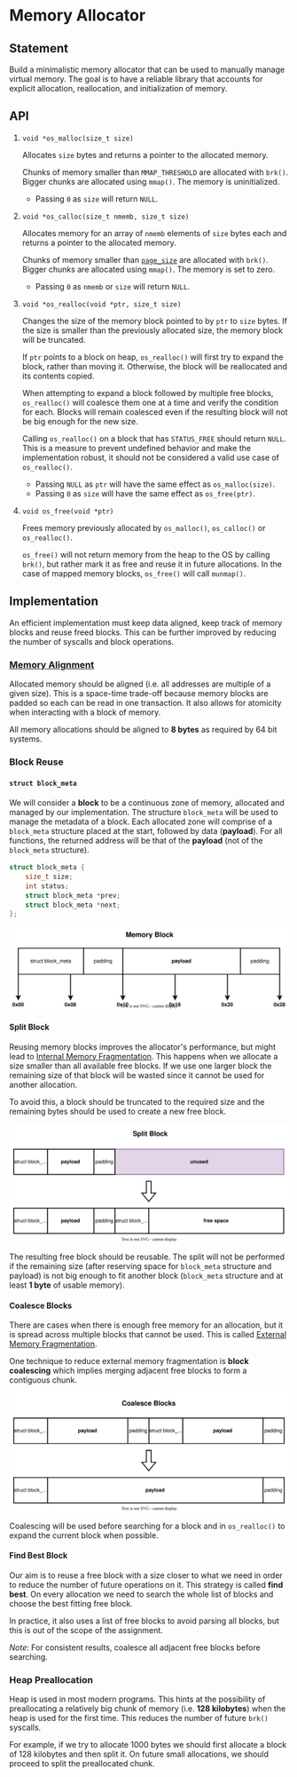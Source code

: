 # Memory Allocator

## Statement

Build a minimalistic memory allocator that can be used to manually manage virtual memory.
The goal is to have a reliable library that accounts for explicit allocation, reallocation, and initialization of memory.

## API

1. `void *os_malloc(size_t size)`

   Allocates `size` bytes and returns a pointer to the allocated memory.

   Chunks of memory smaller than `MMAP_THRESHOLD` are allocated with `brk()`.
   Bigger chunks are allocated using `mmap()`.
   The memory is uninitialized.

   - Passing `0` as `size` will return `NULL`.

1. `void *os_calloc(size_t nmemb, size_t size)`

   Allocates memory for an array of `nmemb` elements of `size` bytes each and returns a pointer to the allocated memory.

   Chunks of memory smaller than [`page_size`](https://man7.org/linux/man-pages/man2/getpagesize.2.html) are allocated with `brk()`.
   Bigger chunks are allocated using `mmap()`.
   The memory is set to zero.

   - Passing `0` as `nmemb` or `size` will return `NULL`.

1. `void *os_realloc(void *ptr, size_t size)`

   Changes the size of the memory block pointed to by `ptr` to `size` bytes.
   If the size is smaller than the previously allocated size, the memory block will be truncated.

   If `ptr` points to a block on heap, `os_realloc()` will first try to expand the block, rather than moving it.
   Otherwise, the block will be reallocated and its contents copied.

   When attempting to expand a block followed by multiple free blocks, `os_realloc()` will coalesce them one at a time and verify the condition for each.
   Blocks will remain coalesced even if the resulting block will not be big enough for the new size.

   Calling `os_realloc()` on a block that has `STATUS_FREE` should return `NULL`.
   This is a measure to prevent undefined behavior and make the implementation robust, it should not be considered a valid use case of `os_realloc()`.

   - Passing `NULL` as `ptr` will have the same effect as `os_malloc(size)`.
   - Passing `0` as `size` will have the same effect as `os_free(ptr)`.

1. `void os_free(void *ptr)`

   Frees memory previously allocated by `os_malloc()`, `os_calloc()` or `os_realloc()`.

   `os_free()` will not return memory from the heap to the OS by calling `brk()`, but rather mark it as free and reuse it in future allocations.
   In the case of mapped memory blocks, `os_free()` will call `munmap()`.

## Implementation

An efficient implementation must keep data aligned, keep track of memory blocks and reuse freed blocks.
This can be further improved by reducing the number of syscalls and block operations.

### [Memory Alignment](https://stackoverflow.com/a/381368)

Allocated memory should be aligned (i.e. all addresses are multiple of a given size).
This is a space-time trade-off because memory blocks are padded so each can be read in one transaction.
It also allows for atomicity when interacting with a block of memory.

All memory allocations should be aligned to **8 bytes** as required by 64 bit systems.

### Block Reuse

#### `struct block_meta`

We will consider a **block** to be a continuous zone of memory, allocated and managed by our implementation.
The structure `block_meta` will be used to manage the metadata of a block.
Each allocated zone will comprise of a `block_meta` structure placed at the start, followed by data (**payload**).
For all functions, the returned address will be that of the **payload** (not of the `block_meta` structure).

```C
struct block_meta {
	size_t size;
	int status;
	struct block_meta *prev;
	struct block_meta *next;
};
```

![memory-block](./img/memory-block.svg)

#### Split Block

Reusing memory blocks improves the allocator's performance, but might lead to [Internal Memory Fragmentation](https://www.tutorialspoint.com/difference-between-internal-fragmentation-and-external-fragmentation#:~:text=What%20is%20Internal%20Fragmentation%3F).
This happens when we allocate a size smaller than all available free blocks.
If we use one larger block the remaining size of that block will be wasted since it cannot be used for another allocation.

To avoid this, a block should be truncated to the required size and the remaining bytes should be used to create a new free block.

![Split Block](./img/split-block.svg)

The resulting free block should be reusable.
The split will not be performed if the remaining size (after reserving space for `block_meta` structure and payload) is not big enough to fit another block (`block_meta` structure and at least **1 byte** of usable memory).

#### Coalesce Blocks

There are cases when there is enough free memory for an allocation, but it is spread across multiple blocks that cannot be used.
This is called [External Memory Fragmentation](https://www.tutorialspoint.com/difference-between-internal-fragmentation-and-external-fragmentation#:~:text=What%20is%20External%20Fragmentation%3F).

One technique to reduce external memory fragmentation is **block coalescing** which implies merging adjacent free blocks to form a contiguous chunk.

![Coalesce Block Image](./img/coalesce-blocks.svg)

Coalescing will be used before searching for a block and in `os_realloc()` to expand the current block when possible.

#### Find Best Block

Our aim is to reuse a free block with a size closer to what we need in order to reduce the number of future operations on it.
This strategy is called **find best**.
On every allocation we need to search the whole list of blocks and choose the best fitting free block.

In practice, it also uses a list of free blocks to avoid parsing all blocks, but this is out of the scope of the assignment.

_Note_: For consistent results, coalesce all adjacent free blocks before searching.

### Heap Preallocation

Heap is used in most modern programs.
This hints at the possibility of preallocating a relatively big chunk of memory (i.e. **128 kilobytes**) when the heap is used for the first time.
This reduces the number of future `brk()` syscalls.

For example, if we try to allocate 1000 bytes we should first allocate a block of 128 kilobytes and then split it.
On future small allocations, we should proceed to split the preallocated chunk.
